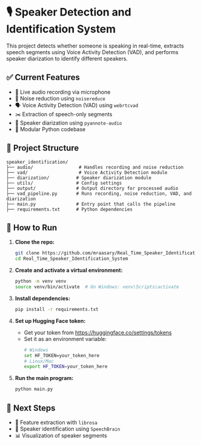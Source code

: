 # 🎙️ Speaker Detection and Identification System

This project detects whether someone is speaking in real-time, extracts speech segments using Voice Activity Detection (VAD), and performs speaker diarization to identify different speakers.

## ✅ Current Features 

- 🔴 Live audio recording via microphone 
- 🧼 Noise reduction using `noisereduce`  
- 🗣️ Voice Activity Detection (VAD) using `webrtcvad`  
- ✂️ Extraction of speech-only segments
- 👥 Speaker diarization using `pyannote-audio`
- 📂 Modular Python codebase  

## 📁 Project Structure

```
speaker_identification/
├── audio/                 # Handles recording and noise reduction
├── vad/                   # Voice Activity Detection module
├── diarization/          # Speaker diarization module
├── utils/                # Config settings
├── output/               # Output directory for processed audio
├── vad_pipeline.py       # Runs recording, noise reduction, VAD, and diarization
├── main.py               # Entry point that calls the pipeline
├── requirements.txt      # Python dependencies
```

## 🚀 How to Run

1. **Clone the repo:**
   ```bash
   git clone https://github.com/mraasary/Real_Time_Speaker_Identification_System.git
   cd Real_Time_Speaker_Identification_System
   ```

2. **Create and activate a virtual environment:**
   ```bash
   python -m venv venv
   source venv/bin/activate  # On Windows: venv\Scripts\activate
   ```

3. **Install dependencies:**
   ```bash
   pip install -r requirements.txt
   ```

4. **Set up Hugging Face token:**
   - Get your token from https://huggingface.co/settings/tokens
   - Set it as an environment variable:
     ```bash
     # Windows
     set HF_TOKEN=your_token_here
     # Linux/Mac
     export HF_TOKEN=your_token_here
     ```

5. **Run the main program:**
   ```bash
   python main.py
   ```

## 📌 Next Steps 

- 🎼 Feature extraction with `librosa`  
- 🔐 Speaker identification using `SpeechBrain`
- 📊 Visualization of speaker segments
